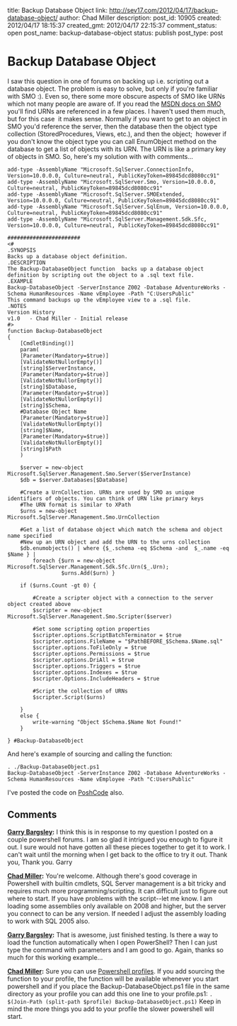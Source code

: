 title: Backup Database Object
link: http://sev17.com/2012/04/17/backup-database-object/
author: Chad Miller
description: 
post_id: 10905
created: 2012/04/17 18:15:37
created_gmt: 2012/04/17 22:15:37
comment_status: open
post_name: backup-database-object
status: publish
post_type: post

# Backup Database Object

I saw this question in one of forums on backing up i.e. scripting out a database object. The problem is easy to solve, but only if you're familiar with SMO :). Even so, there some more obscure aspects of SMO like URNs which not many people are aware of. If you read the [MSDN docs on SMO](http://msdn.microsoft.com/en-us/library/ms162557.aspx) you'll find URNs are referenced in a few places. I haven't used them much, but for this case  it makes sense. Normally if you want to get to an object in SMO you'd reference the server, then the database then the object type collection (StoredProcedures, Views, etc.), and then the object;  however if you don't know the object type you can call EnumObject method on the database to get a list of objects with its URN. The URN is like a primary key of objects in SMO. So, here's my solution with with comments... 
    
    
    add-type -AssemblyName "Microsoft.SqlServer.ConnectionInfo, Version=10.0.0.0, Culture=neutral, PublicKeyToken=89845dcd8080cc91"
    add-type -AssemblyName "Microsoft.SqlServer.Smo, Version=10.0.0.0, Culture=neutral, PublicKeyToken=89845dcd8080cc91"
    add-type -AssemblyName "Microsoft.SqlServer.SMOExtended, Version=10.0.0.0, Culture=neutral, PublicKeyToken=89845dcd8080cc91"
    add-type -AssemblyName "Microsoft.SqlServer.SqlEnum, Version=10.0.0.0, Culture=neutral, PublicKeyToken=89845dcd8080cc91"
    add-type -AssemblyName "Microsoft.SqlServer.Management.Sdk.Sfc, Version=10.0.0.0, Culture=neutral, PublicKeyToken=89845dcd8080cc91"
    
    #######################
    <#
    .SYNOPSIS
    Backs up a database object definition.
    .DESCRIPTION
    The Backup-DatabaseObject function  backs up a database object definition by scripting out the object to a .sql text file.
    .EXAMPLE
    Backup-DatabaseObject -ServerInstance Z002 -Database AdventureWorks -Schema HumanResources -Name vEmployee -Path "C:UsersPublic"
    This command backups up the vEmployee view to a .sql file.
    .NOTES
    Version History
    v1.0   - Chad Miller - Initial release
    #>
    function Backup-DatabaseObject
    {
        [CmdletBinding()]
        param(
        [Parameter(Mandatory=$true)]
        [ValidateNotNullorEmpty()]
        [string]$ServerInstance,
        [Parameter(Mandatory=$true)]
        [ValidateNotNullorEmpty()]
        [string]$Database,
        [Parameter(Mandatory=$true)]
        [ValidateNotNullorEmpty()]
        [string]$Schema,
        #Database Object Name
        [Parameter(Mandatory=$true)]
        [ValidateNotNullorEmpty()]
        [string]$Name,
        [Parameter(Mandatory=$true)]
        [ValidateNotNullorEmpty()]
        [string]$Path
        )
    
        $server = new-object Microsoft.SqlServer.Management.Smo.Server($ServerInstance)
        $db = $server.Databases[$Database]
    
        #Create a UrnCollection. URNs are used by SMO as unique identifiers of objects. You can think of URN like primary keys
        #The URN format is similar to XPath
        $urns = new-object Microsoft.SqlServer.Management.Smo.UrnCollection
    
        #Get a list of database object which match the schema and object name specified
        #New up an URN object and add the URN to the urns collection
        $db.enumobjects() | where {$_.schema -eq $Schema -and  $_.name -eq $Name } |
            foreach {$urn = new-object Microsoft.SqlServer.Management.Sdk.Sfc.Urn($_.Urn);
                     $urns.Add($urn) }
    
        if ($urns.Count -gt 0) {
    
            #Create a scripter object with a connection to the server object created above
            $scripter = new-object Microsoft.SqlServer.Management.Smo.Scripter($server)
    
            #Set some scripting option properties
            $scripter.options.ScriptBatchTerminator = $true
            $scripter.options.FileName = "$PathBEFORE_$Schema.$Name.sql"
            $scripter.options.ToFileOnly = $true
            $scripter.options.Permissions = $true
            $scripter.options.DriAll = $true
            $scripter.options.Triggers = $true
            $scripter.options.Indexes = $true
            $scripter.Options.IncludeHeaders = $true
    
            #Script the collection of URNs
            $scripter.Script($urns)
    
        }
        else {
            write-warning "Object $Schema.$Name Not Found!"
        }
    
    } #Backup-DatabaseObject

And here's example of sourcing and calling the function: 
    
    
    . ./Backup-DatabaseObject.ps1
    Backup-DatabaseObject -ServerInstance Z002 -Database AdventureWorks -Schema HumanResources -Name vEmployee -Path "C:UsersPublic"

I've posted the code on [PoshCode](http://poshcode.org/3367) also.

## Comments

**[Garry Bargsley](#285 "2012-04-17 21:24:07"):** I think this is in response to my question I posted on a couple powershell forums. I am so glad it intrigued you enough to figure it out. I sure would not have gotten all these pieces together to get it to work. I can't wait until the morning when I get back to the office to try it out. Thank you, Thank you. Garry

**[Chad Miller](#286 "2012-04-17 22:18:53"):** You're welcome. Although there's good coverage in Powershell with builtin cmdlets, SQL Server management is a bit tricky and requires much more programming/scripting. It can difficult just to figure out where to start. If you have problems with the script--let me know. I am loading some assemblies only available on 2008 and higher, but the server you connect to can be any version. If needed I adjust the assembly loading to work with SQL 2005 also.

**[Garry Bargsley](#287 "2012-04-18 09:41:02"):** That is awesome, just finished testing. Is there a way to load the function automatically when I open PowerShell? Then I can just type the command with parameters and I am good to go. Again, thanks so much for this working example...

**[Chad Miller](#288 "2012-04-18 13:57:29"):** Sure you can use [Powershell profiles](http://msdn.microsoft.com/en-us/library/windows/desktop/bb613488\(v=vs.85\).aspx). If you add sourcing the function to your profile, the function will be available whenever you start powershell and if you place the Backup-DatabaseObject.ps1 file in the same directory as your profile you can add this one line to your profile.ps1: `. $(Join-Path (split-path $profile) Backup-DatabaseObject.ps1)` Keep in mind the more things you add to your profile the slower powershell will start.

